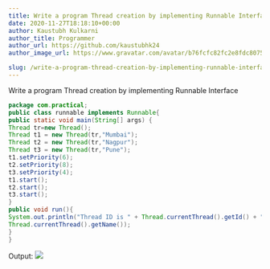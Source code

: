 ```yaml
---
title: Write a program Thread creation by implementing Runnable Interface
date: 2020-11-27T18:18:10+00:00
author: Kaustubh Kulkarni
author_title: Programmer
author_url: https://github.com/kaustubhk24
author_image_url: https://www.gravatar.com/avatar/b76fcfc82fc2e8fdc8075636f1735f61?s=200

slug: /write-a-program-thread-creation-by-implementing-runnable-interface/
---
```

 

Write a program Thread creation by implementing Runnable Interface

```java title="runnable.java"
package com.practical;
public class runnable implements Runnable{
public static void main(String[] args) {
Thread tr=new Thread();
Thread t1 = new Thread(tr,"Mumbai");
Thread t2 = new Thread(tr,"Nagpur");
Thread t3 = new Thread(tr,"Pune");
t1.setPriority(6);
t2.setPriority(8);
t3.setPriority(4);
t1.start();
t2.start();
t3.start();
}
public void run(){
System.out.println("Thread ID is " + Thread.currentThread().getId() + " & Thread Name is " +
Thread.currentThread().getName());
}
}
```

Output:
![](https://www.kaustubh.codes/imgs/wp-content/uploads/2020/11/image-25.png) 